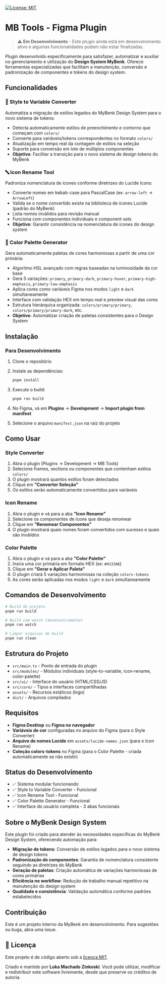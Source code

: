 [![License: MIT](https://img.shields.io/badge/License-MIT-yellow.svg)](LICENSE)

# MB Tools - Figma Plugin

> ⚠️ **Em Desenvolvimento** - Este plugin ainda está em desenvolvimento ativo e algumas funcionalidades podem não estar finalizadas.

Plugin desenvolvido especificamente para satisfazer, automatizar e auxiliar no gerenciamento e utilização do **Design System MyBenk**. Oferece ferramentas especializadas que facilitam a manutenção, conversão e padronização de componentes e tokens do design system.

## Funcionalidades

### 🎨 Style to Variable Converter

Automatiza a migração de estilos legados do MyBenk Design System para o novo sistema de tokens:

* Detecta automaticamente estilos de preenchimento e contorno que começam com `colors/`
* Converte para variáveis/tokens correspondentes no formato `colors/`
* Atualização em tempo real da contagem de estilos na seleção
* Suporte para conversão em lote de múltiplos componentes
* **Objetivo**: Facilitar a transição para o novo sistema de design tokens do MyBenk

### 🔤 Icon Rename Tool

Padroniza nomenclatura de ícones conforme diretrizes do Lucide Icons:

* Converte nomes em kebab-case para PascalCase (ex: `arrow-left` → `ArrowLeft`)
* Valida se o nome convertido existe na biblioteca de ícones Lucide (padrão do MyBenk)
* Lista nomes inválidos para revisão manual
* Funciona com componentes individuais e component sets
* **Objetivo**: Garantir consistência na nomenclatura de ícones do design system

### 🎨 Color Palette Generator

Gera automaticamente paletas de cores harmoniosas a partir de uma cor primária:

* Algoritmo HSL avançado com regras baseadas na luminosidade da cor base
* Gera 5 variações: `primary`, `primary-dark`, `primary-hover`, `primary-high-emphasis`, `primary-low-emphasis`
* Aplica cores como variáveis Figma nos modos `light` e `dark` simultaneamente
* Interface com validação HEX em tempo real e preview visual das cores
* Estrutura hierárquica organizada: `colors/primary/primary`, `colors/primary/primary-dark`, etc.
* **Objetivo**: Automatizar criação de paletas consistentes para o Design System

## Instalação

### Para Desenvolvimento

1. Clone o repositório
2. Instale as dependências:

   ```bash
   pnpm install
   ```
3. Execute o build:

   ```bash
   pnpm run build
   ```
4. No Figma, vá em **Plugins** → **Development** → **Import plugin from manifest**
5. Selecione o arquivo `manifest.json` na raiz do projeto

## Como Usar

### Style Converter

1. Abra o plugin (Plugins → Development → MB Tools)
2. Selecione frames, sections ou componentes que contenham estilos `colors/`
3. O plugin mostrará quantos estilos foram detectados
4. Clique em **"Converter Seleção"**
5. Os estilos serão automaticamente convertidos para variáveis

### Icon Rename

1. Abra o plugin e vá para a aba **"Icon Rename"**
2. Selecione os componentes de ícone que deseja renomear
3. Clique em **"Renomear Componentes"**
4. O plugin mostrará quais nomes foram convertidos com sucesso e quais são inválidos

### Color Palette

1. Abra o plugin e vá para a aba **"Color Palette"**
2. Insira uma cor primária em formato HEX (ex: `#4133A6`)
3. Clique em **"Gerar e Aplicar Paleta"**
4. O plugin criará 5 variações harmoniosas na coleção `colors-tokens`
5. As cores serão aplicadas nos modos `light` e `dark` simultaneamente

## Comandos de Desenvolvimento

```bash
# Build do projeto
pnpm run build

# Build com watch (desenvolvimento)
pnpm run watch

# Limpar arquivos de build
pnpm run clean
```

## Estrutura do Projeto

* `src/main.ts` - Ponto de entrada do plugin
* `src/modules/` - Módulos individuais (style-to-variable, icon-rename, color-palette)
* `src/ui/` - Interface do usuário (HTML/CSS/JS)
* `src/core/` - Tipos e interfaces compartilhadas
* `assets/` - Recursos estáticos (logo)
* `dist/` - Arquivos compilados

## Requisitos

* **Figma Desktop** ou **Figma no navegador**
* **Variáveis de cor** configuradas no arquivo do Figma (para o Style Converter)
* **Arquivo de nomes Lucide** em `assets/lucide-names.json` (para o Icon Rename)
* **Coleção colors-tokens** no Figma (para o Color Palette - criada automaticamente se não existir)

## Status do Desenvolvimento

* ✅ Sistema modular funcionando
* ✅ Style to Variable Converter - Funcional
* ✅ Icon Rename Tool - Funcional
* ✅ Color Palette Generator - Funcional
* ✅ Interface do usuário completa - 3 abas funcionais

## Sobre o MyBenk Design System

Este plugin foi criado para atender às necessidades específicas do MyBenk Design System, oferecendo automação para:

* **Migração de tokens**: Conversão de estilos legados para o novo sistema de design tokens
* **Padronização de componentes**: Garantia de nomenclatura consistente seguindo as diretrizes do MyBenk
* **Geração de paletas**: Criação automática de variações harmoniosas de cores primárias
* **Eficiência no workflow**: Redução de trabalho manual repetitivo na manutenção do design system
* **Qualidade e consistência**: Validação automática conforme padrões estabelecidos

## Contribuição

Este é um projeto interno da MyBenk em desenvolvimento. Para sugestões ou bugs, abra uma issue.

## 📜 Licença

Este projeto é de código aberto sob a [licença MIT](LICENSE).

Criado e mantido por **Luka Machado Zinkoski**.
Você pode utilizar, modificar e redistribuir este software livremente, desde que preserve os créditos de autoria.